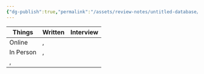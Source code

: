 ```yaml
---
{"dg-publish":true,"permalink":"/assets/review-notes/untitled-database/"}
---
```


|Things|Written|Interview|
|---|---|---|
|Online|,|
|In Person|,|
|,||
